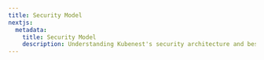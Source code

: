 ```yaml
---
title: Security Model
nextjs:
  metadata:
    title: Security Model
    description: Understanding Kubenest's security architecture and best practices.
---
```


